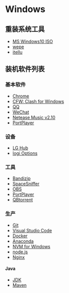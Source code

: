 # Windows
## 重装系统工具
* [MS Windows10 ISO](https://www.microsoft.com/zh-cn/software-download/windows10)
* [wepe](https://www.wepe.com.cn/)
* [itellu](https://msdn.itellyou.cn/)

## 装机软件列表
### 基本软件
* [Chrome](https://www.google.com/intl/zh-CN/chrome/)
* [CFW: Clash for Windows]()
* [QQ]()
* [WeChat]()
* [Netease Music v2.10]()
* [PortPlayer]()
  
### 设备
* [LG Hub]()
* [logi Options]()

### 工具
* [Bandizip](https://www.bandisoft.com/bandizip/)
* [SpaceSniffer](https://www.uderzo.it/main_products/space_sniffer/index.html)
* [OBS]()
* [PortPlayer]()
* [QBtorrent]()

### 生产
* [Git]()
* [Visual Studio Code](https://code.visualstudio.com/)
* [Docker]()
* [Anaconda]()
* [NVM for Windows]()
* [node.js]()
* [Nginx]()


#### Java
* [JDK]()
* [Maven]()

